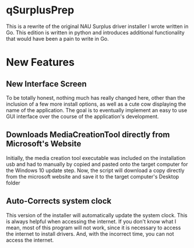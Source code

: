 # qSurplusPrep

This is a rewrite of the original NAU Surplus driver installer I wrote written in Go. This edition is written in python
and introduces additional functionality that would have been a pain to write in Go.

# New Features

## New Interface Screen
To be totally honest, nothing much has really changed here, other than the inclusion of a few more install options, as well as
a cute cow displaying the name of the application. The goal is to eventually implement an easy to use GUI interface over the course of the application's development.

## Downloads MediaCreationTool directly from Microsoft's Website
Initially, the media creation tool executable was included on the installation usb and had to manually by copied and pasted
onto the target computer for the Windows 10 update step. Now, the script will download a copy directly from the microsoft website
and save it to the target computer's Desktop folder

## Auto-Corrects system clock 
This version of the installer will automatically update the system clock. This
is always helpful when accessing the internet. If you don't know what I mean,
most of this program will not work, since it is necessary to access the internet
to install drivers. And, with the incorrect time, you can not access the internet.
